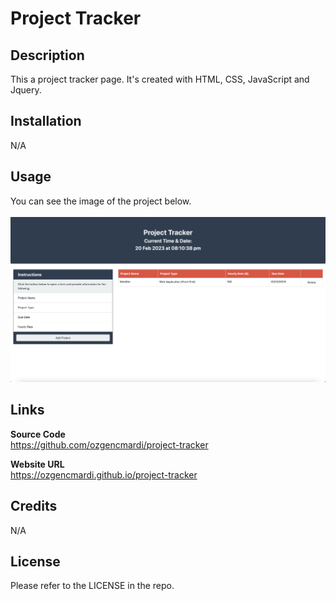 # Project Tracker

## Description

This a project tracker page. It's created with HTML, CSS, JavaScript and Jquery.

## Installation

N/A

## Usage

You can see the image of the project below.
<br><br>
![alt text](img/screenshot.png)

## Links

<b>Source Code</b>
<br>
https://github.com/ozgencmardi/project-tracker

<b>Website URL</b>
<br>
https://ozgencmardi.github.io/project-tracker

## Credits

N/A

## License

Please refer to the LICENSE in the repo.